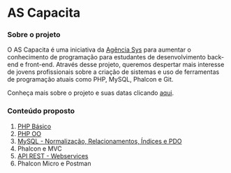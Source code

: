 # AS Capacita

### Sobre o projeto

O AS Capacita é uma iniciativa da [Agência Sys](http://www.agenciasys.com/) para aumentar o conhecimento de programação para estudantes de desenvolvimento back-end e front-end. Através desse projeto, queremos despertar mais interesse de jovens profissionais sobre a criação de sistemas e uso de ferramentas de programação atuais como PHP, MySQL, Phalcon e Git.

Conheça mais sobre o projeto e suas datas clicando [aqui](http://www.agenciasys.com/capacita).

### Conteúdo proposto

1. [PHP Básico](https://github.com/agenciasys/as-capacita/blob/master/PHP-basico/README.md#php-b%C3%A1sico)
2. [PHP OO](https://github.com/agenciasys/as-capacita/blob/master/PHP-OO/README.md#php-oo)
3. [MySQL - Normalização, Relacionamentos, Índices e PDO](https://github.com/agenciasys/as-capacita/tree/master/MySQL#mysql---normalização-relacionamentos-e-Índices)
4. Phalcon e MVC
5. [API REST - Webservices](https://github.com/agenciasys/as-capacita/tree/master/API-REST-Webservice#api-rest---webservices)
6. Phalcon Micro e Postman

